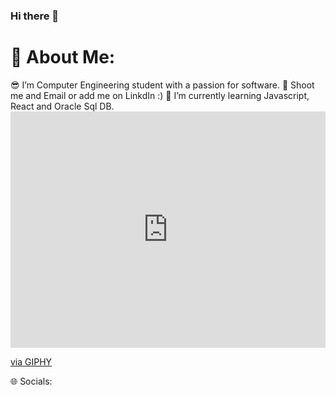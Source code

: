 ### Hi there 👋

<h1>💫 About Me:</h1>
😎 I’m Computer Engineering student with a passion for software.
🤝 Shoot me and Email or add me on LinkdIn :)
🌱 I’m currently learning Javascript, React and Oracle Sql DB.

<img>
<div style="width:100%;height:0;padding-bottom:75%;position:relative;"><iframe src="https://giphy.com/embed/qgQUggAC3Pfv687qPC" width="100%" height="100%" style="position:absolute" frameBorder="0" class="giphy-embed" allowFullScreen></iframe></div><p><a href="https://giphy.com/gifs/dommespace-domme-space-programador-qgQUggAC3Pfv687qPC">via GIPHY</a></p>

</img>
🌐 Socials:


